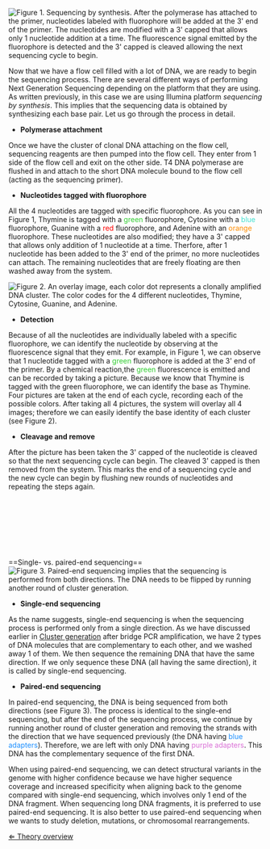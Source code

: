 ![**Figure 1.** Sequencing by synthesis. After the polymerase has attached to the primer, nucleotides labeled with fluorophore will be added at the 3' end of the primer. The nucleotides are modified with a 3' capped that allows only 1 nucleotide addition at a time. The fluorescence signal emitted by the fluorophore is detected and the 3' capped is cleaved allowing the next sequencing cycle to begin.]( Sbs.jpg "Figure 1. Sequencing by synthesis. After the polymerase has attached to the primer, nucleotides labeled with fluorophore will be added at the 3' end of the primer. The nucleotides are modified with a 3' capped that allows only 1 nucleotide addition at a time. The fluorescence signal emitted by the fluorophore is detected and the 3' capped is cleaved allowing the next sequencing cycle to begin.")

Now that we have a flow cell filled with a lot of DNA, we are ready to
begin the sequencing process. There are several different ways of
performing Next Generation Sequencing depending on the platform that
they are using. As written previously, in this case we are using
Illumina platform *sequencing by synthesis*. This implies that the
sequencing data is obtained by synthesizing each base pair. Let us go
through the process in detail.

-   **Polymerase attachment**

Once we have the cluster of clonal DNA attaching on the flow cell,
sequencing reagents are then pumped into the flow cell. They enter from
1 side of the flow cell and exit on the other side. T4 DNA polymerase
are flushed in and attach to the short DNA molecule bound to the flow
cell (acting as the sequencing primer).

-   **Nucleotides tagged with fluorophore**

All the 4 nucleotides are tagged with specific fluorophore. As you can
see in Figure 1, Thymine is tagged with a
<span style="color:#32CD32">green</span> fluorophore, Cytosine with a
<span style="color:#40E0D0">blue</span> fluorophore, Guanine with a
<span style="color:#FF0000">red</span> fluorophore, and Adenine with an
<span style="color:#FF8C00">orange</span> fluorophore. These nucleotides
are also modified; they have a 3' capped that allows only addition of 1
nucleotide at a time. Therfore, after 1 nucleotide has been added to the
3' end of the primer, no more nucleotides can attach. The remaining
nucleotides that are freely floating are then washed away from the
system.

![**Figure 2.** An overlay image, each color dot represents a clonally amplified DNA cluster. The color codes for the 4 different nucleotides, Thymine, Cytosine, Guanine, and Adenine.]( Sequenceimage.png "Figure 2. An overlay image, each color dot represents a clonally amplified DNA cluster. The color codes for the 4 different nucleotides, Thymine, Cytosine, Guanine, and Adenine.")

-   **Detection**

Because of all the nucleotides are individually labeled with a specific
fluorophore, we can identify the nucleotide by observing at the
fluorescence signal that they emit. For example, in Figure 1, we can
observe that 1 nucleotide tagged with a
<span style="color:#32CD32">green</span> fluorophore is added at the 3'
end of the primer. By a chemical reaction,the
<span style="color:#32CD32">green</span> fluorescence is emitted and can
be recorded by taking a picture. Because we know that Thymine is tagged
with the green fluorophore, we can identify the base as Thymine. Four
pictures are taken at the end of each cycle, recording each of the
possible colors. After taking all 4 pictures, the system will overlay
all 4 images; therefore we can easily identify the base identity of each
cluster (see Figure 2).

-   **Cleavage and remove**

After the picture has been taken the 3' capped of the nucleotide is
cleaved so that the next sequencing cycle can begin. The cleaved 3'
capped is then removed from the system. This marks the end of a
sequencing cycle and the new cycle can begin by flushing new rounds of
nucleotides and repeating the steps again.

\
\
\
\
\
\
\
==Single- vs. paired-end sequencing== ![**Figure 3.** Paired-end sequencing implies that the sequencing is performed from both directions. The DNA needs to be flipped by running another round of cluster generation.]( PESeq.jpg "fig:Figure 3. Paired-end sequencing implies that the sequencing is performed from both directions. The DNA needs to be flipped by running another round of cluster generation.")

-   **Single-end sequencing**

As the name suggests, single-end sequencing is when the sequencing
process is performed only from a single direction. As we have discussed
earlier in [Cluster generation](/wiki/Cluster_generation "wikilink") after
bridge PCR amplification, we have 2 types of DNA molecules that are
complementary to each other, and we washed away 1 of them. We then
sequence the remaining DNA that have the same direction. If we only
sequence these DNA (all having the same direction), it is called by
single-end sequencing.

-   **Paired-end sequencing**

In paired-end sequencing, the DNA is being sequenced from both
directions (see Figure 3). The process is identical to the single-end
sequencing, but after the end of the sequencing process, we continue by
running another round of cluster generation and removing the strands
with the direction that we have sequenced previously (the DNA having
<span style="color:#1E90FF">blue adapters</span>). Therefore, we are
left with only DNA having <span style="color:#DA70D6">purple
adapters</span>. This DNA has the complementary sequence of the first
DNA.

When using paired-end sequencing, we can detect structural variants in
the genome with higher confidence because we have higher sequence
coverage and increased specificity when aligning back to the genome
compared with single-end sequencing, which involves only 1 end of the
DNA fragment. When sequencing long DNA fragments, it is preferred to use
paired-end sequencing. It is also better to use paired-end sequencing
when we wants to study deletion, mutations, or chromosomal
rearrangements.

[⇐ Theory overview](/wiki/NGS_Case "wikilink")

